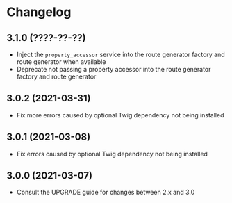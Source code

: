 # Changelog

## 3.1.0 (????-??-??)

- Inject the `property_accessor` service into the route generator factory and route generator when available
- Deprecate not passing a property accessor into the route generator factory and route generator

## 3.0.2 (2021-03-31)

- Fix more errors caused by optional Twig dependency not being installed

## 3.0.1 (2021-03-08)

- Fix errors caused by optional Twig dependency not being installed

## 3.0.0 (2021-03-07)

- Consult the UPGRADE guide for changes between 2.x and 3.0
